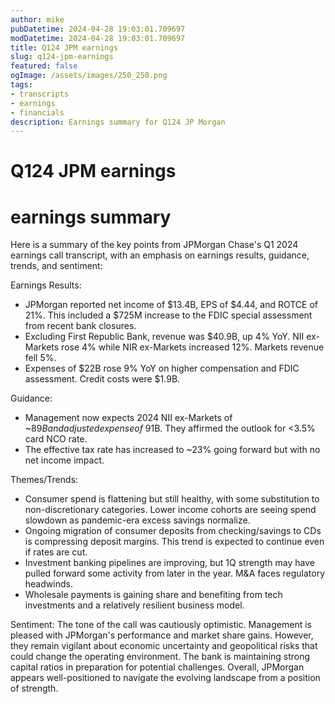 ```yaml
---
author: mike
pubDatetime: 2024-04-28 19:03:01.709697
modDatetime: 2024-04-28 19:03:01.709697
title: Q124 JPM earnings
slug: q124-jpm-earnings
featured: false
ogImage: /assets/images/250_250.png
tags:
- transcripts
- earnings
- financials
description: Earnings summary for Q124 JP Morgan
---
```

# Q124 JPM earnings

# earnings summary
Here is a summary of the key points from JPMorgan Chase's Q1 2024 earnings call transcript, with an emphasis on earnings results, guidance, trends, and sentiment:

Earnings Results:
- JPMorgan reported net income of $13.4B, EPS of $4.44, and ROTCE of 21%. This included a $725M increase to the FDIC special assessment from recent bank closures. 
- Excluding First Republic Bank, revenue was $40.9B, up 4% YoY. NII ex-Markets rose 4% while NIR ex-Markets increased 12%. Markets revenue fell 5%.
- Expenses of $22B rose 9% YoY on higher compensation and FDIC assessment. Credit costs were $1.9B.

Guidance:
- Management now expects 2024 NII ex-Markets of ~$89B and adjusted expense of ~$91B. They affirmed the outlook for <3.5% card NCO rate.
- The effective tax rate has increased to ~23% going forward but with no net income impact.

Themes/Trends:
- Consumer spend is flattening but still healthy, with some substitution to non-discretionary categories. Lower income cohorts are seeing spend slowdown as pandemic-era excess savings normalize. 
- Ongoing migration of consumer deposits from checking/savings to CDs is compressing deposit margins. This trend is expected to continue even if rates are cut.
- Investment banking pipelines are improving, but 1Q strength may have pulled forward some activity from later in the year. M&A faces regulatory headwinds.
- Wholesale payments is gaining share and benefiting from tech investments and a relatively resilient business model.

Sentiment:
The tone of the call was cautiously optimistic. Management is pleased with JPMorgan's performance and market share gains. However, they remain vigilant about economic uncertainty and geopolitical risks that could change the operating environment. The bank is maintaining strong capital ratios in preparation for potential challenges. Overall, JPMorgan appears well-positioned to navigate the evolving landscape from a position of strength.